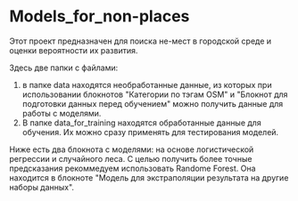# Models_for_non-places
Этот проект предназначен для поиска не-мест в городской среде и оценки вероятности их развития.

Здесь две папки с файлами:
1) в папке data находятся необработанные данные, из которых при использовании блокнотов "Категории по тэгам OSM" и "Блокнот для подготовки данных перед обучением" можно получить данные для работы с моделями.
2) В папке data_for_training находятся обработанные данные для обучения. Их можно сразу применять для тестирования моделей.

Ниже есть два блокнота с моделями: на основе логистической регрессии и случайного леса. С целью получить более точные предсказания рекоммедуем использовать Randome Forest. Она находится в блокноте "Модель для экстраполяции результата на другие наборы данных".


